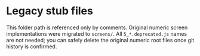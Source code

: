 # Legacy stub files

This folder path is referenced only by comments. Original numeric screen implementations were migrated to `screens/`.
All `5_*.deprecated.js` names are not needed; you can safely delete the original numeric root files once git history is confirmed.
